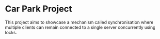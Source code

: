 # Car Park Project

This project aims to showcase a mechanism called synchronisation where multiple clients can remain connected to a single server concurrently using locks.
